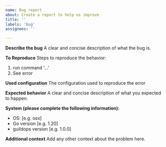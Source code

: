 ```yaml
---
name: Bug report
about: Create a report to help us improve
title: ''
labels: 'bug'
assignees: ''

---
```


**Describe the bug**
A clear and concise description of what the bug is.

**To Reproduce**
Steps to reproduce the behavior:

1. run command '...'
4. See error

**Used configuration**
The configuration used to reproduce the error

**Expected behavior**
A clear and concise description of what you expected to happen.

**System (please complete the following information):**

- OS: [e.g. osx]
- Go version [e.g. 1.20]
- guildops version [e.g. 1.0.0]

**Additional context**
Add any other context about the problem here.
